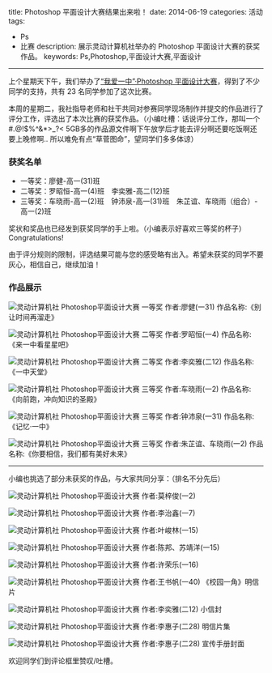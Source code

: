 title: Photoshop 平面设计大赛结果出来啦！
date: 2014-06-19
categories: 活动
tags:
- Ps
- 比赛
description: 展示灵动计算机社举办的 Photoshop 平面设计大赛的获奖作品。
keywords: Ps,Photoshop,平面设计大赛,平面设计
---

上个星期天下午，我们举办了[“我爱一中”·Photoshop 平面设计大赛](/2014/06/photoshop_contest/)，得到了不少同学的支持，共有 23 名同学参加了这次比赛。

本周的星期二，我社指导老师和社干共同对参赛同学现场制作并提交的作品进行了评分工作，评选出了本次比赛的获奖作品。（小编吐槽：话说评分工作，那叫一个 #.@!$%^&*>_?< 5GB多的作品源文件啊下午放学后才能去评分啊还要吃饭啊还要上晚修啊.. 所以难免有点“草菅图命”，望同学们多多体谅）

### 获奖名单

* 一等奖：廖健-高一(31)班
* 二等奖：罗昭恒-高一(4)班　李奕雅-高二(12)班
* 三等奖：车晓雨-高一(2)班　钟沛泉-高一(31)班　朱芷谊、车晓雨（组合）-高一(2)班

奖状和奖品也已经发到获奖同学的手上啦。（小编表示好喜欢三等奖的杯子）
Congratulations!

由于评分规则的限制，评选结果可能与您的感受略有出入。希望未获奖的同学不要灰心，相信自己，继续加油！

### 作品展示

![灵动计算机社 Photoshop平面设计大赛 一等奖 作者:廖健(一31) 作品名称:《别让时间再溜走》](http://cptsct.qiniudn.com/photoshop_contest_result/1.jpg?imageView2/2/w/680)

<!-- more -->

![灵动计算机社 Photoshop平面设计大赛 二等奖 作者:罗昭恒(一4) 作品名称:《来一中看星星吧》](http://cptsct.qiniudn.com/photoshop_contest_result/2.jpg?imageView2/2/w/680)

![灵动计算机社 Photoshop平面设计大赛 二等奖 作者:李奕雅(二12) 作品名称:《一中天堂》](http://cptsct.qiniudn.com/photoshop_contest_result/3.jpg?imageView2/2/h/680)

![灵动计算机社 Photoshop平面设计大赛 三等奖 作者:车晓雨(一2) 作品名称:《向前跑，冲向知识的圣殿》](http://cptsct.qiniudn.com/photoshop_contest_result/4.jpg?imageView2/2/w/680)

![灵动计算机社 Photoshop平面设计大赛 三等奖 作者:钟沛泉(一31) 作品名称:《记忆·一中》](http://cptsct.qiniudn.com/photoshop_contest_result/5.jpg?imageView2/2/h/680)

![灵动计算机社 Photoshop平面设计大赛 三等奖 作者:朱芷谊、车晓雨(一2) 作品名称:《你要相信，我们都有美好未来》](http://cptsct.qiniudn.com/photoshop_contest_result/6.jpg?imageView2/2/w/680)

---

小编也挑选了部分未获奖的作品，与大家共同分享：（排名不分先后）

![灵动计算机社 Photoshop平面设计大赛 作者:莫梓俊(一2)](http://cptsct.qiniudn.com/photoshop_contest_result/7.jpg?imageView2/2/w/680)

![灵动计算机社 Photoshop平面设计大赛 作者:李治鑫(一7)](http://cptsct.qiniudn.com/photoshop_contest_result/8.jpg?imageView2/2/w/680)

![灵动计算机社 Photoshop平面设计大赛 作者:叶峻林(一15)](http://cptsct.qiniudn.com/photoshop_contest_result/9.jpg?imageView2/2/w/680)

![灵动计算机社 Photoshop平面设计大赛 作者:陈邦、苏靖洋(一15)](http://cptsct.qiniudn.com/photoshop_contest_result/10.jpg?imageView2/2/w/680)

![灵动计算机社 Photoshop平面设计大赛 作者:许荣乐(一16)](http://cptsct.qiniudn.com/photoshop_contest_result/11.jpg?imageView2/2/w/680)

![灵动计算机社 Photoshop平面设计大赛 作者:王书帆(一40) 《校园一角》明信片](http://cptsct.qiniudn.com/photoshop_contest_result/12.jpg?imageView2/2/w/680)

![灵动计算机社 Photoshop平面设计大赛 作者:李奕雅(二12) 小信封](http://cptsct.qiniudn.com/photoshop_contest_result/13.jpg)

![灵动计算机社 Photoshop平面设计大赛 作者:李惠子(二28) 明信片集](http://cptsct.qiniudn.com/photoshop_contest_result/14.jpg?imageView2/2/h/680)

![灵动计算机社 Photoshop平面设计大赛 作者:李惠子(二28) 宣传手册封面](http://cptsct.qiniudn.com/photoshop_contest_result/15.jpg)

欢迎同学们到评论框里赞叹/吐槽。